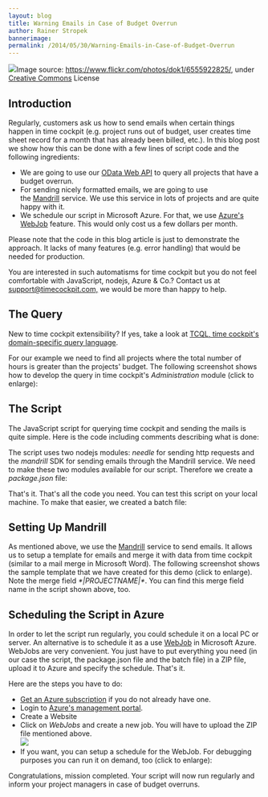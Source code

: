 ```yaml
---
layout: blog
title: Warning Emails in Case of Budget Overrun
author: Rainer Stropek
bannerimage: 
permalink: /2014/05/30/Warning-Emails-in-Case-of-Budget-Overrun
---
```


<div class="imageCaption" xmlns="http://www.w3.org/1999/xhtml">
  <img src="{{site.baseurl}}images/blog/2014/05/ProjectOverrunSample/ProjectOverrunTitle.jpg" />Image source: <a href="https://www.flickr.com/photos/angrylambie/3410110305/" target="_blank">https://www.flickr.com/photos/dok1/6555922825/</a>, under <a href="https://creativecommons.org/licenses/by/2.0/deed.de" target="_blank">Creative Commons</a> License</div><h2 xmlns="http://www.w3.org/1999/xhtml">Introduction</h2><p xmlns="http://www.w3.org/1999/xhtml">Regularly, customers ask us how to send emails when certain things happen in time cockpit (e.g. project runs out of budget, user creates time sheet record for a month that has already been billed, etc.). In this blog post we show how this can be done with a few lines of script code and the following <span lang="EN-US">ingredients</span>:</p><ul xmlns="http://www.w3.org/1999/xhtml">
  <li>We are going to use our <a href="http://www.timecockpit.com/blog/2014/04/27/Adding-Web-to-our-API" target="_blank">OData Web API</a> to query all projects that have a budget overrun.
</li>
  <li>For sending nicely formatted emails, we are going to use the <a href="http://mandrill.com/" target="_blank">Mandrill</a> service. We use this service in lots of projects and are quite happy with it.</li>
  <li>We schedule our script in Microsoft Azure. For that, we use <a href="http://azure.microsoft.com/en-us/documentation/articles/web-sites-create-web-jobs/" target="_blank">Azure's WebJob</a> feature. This would only cost us a few dollars per month.</li>
</ul><p xmlns="http://www.w3.org/1999/xhtml">Please note that the code in this blog article is just to demonstrate the approach. It lacks of many features (e.g. error handling) that would be needed for production.</p><p class="showcase" xmlns="http://www.w3.org/1999/xhtml">You are interested in such automatisms for time cockpit but you do not feel comfortable with JavaScript, nodejs, Azure &amp; Co.? Contact us at <a href="mailto:support@timecockpit.com,">support@timecockpit.com,</a> we would be more than happy to help.</p><h2 xmlns="http://www.w3.org/1999/xhtml">The Query</h2><p xmlns="http://www.w3.org/1999/xhtml">New to time cockpit extensibility? If yes, take a look at <a href="http://help.timecockpit.com/?topic=html/a7465f29-c739-4a14-bf5b-09821133dd9a.htm" target="_blank">TCQL, time cockpit's domain-specific query language</a>.</p><p xmlns="http://www.w3.org/1999/xhtml">For our example we need to find all projects where the total number of hours is greater than the projects' budget. The following screenshot shows how to develop the query in time cockpit's <em>Administration</em> module (click to enlarge):</p><f:function name="Composite.Media.ImageGallery.Slimbox2" xmlns:f="http://www.composite.net/ns/function/1.0">
  <f:param name="MediaImage" value="MediaArchive:44f8551b-b499-4b56-bc73-8192fecdc92f" xmlns:f="http://www.composite.net/ns/function/1.0" />
  <f:param name="ThumbnailMaxWidth" value="800" xmlns:f="http://www.composite.net/ns/function/1.0" />
  <f:param name="ThumbnailMaxHeight" value="800" xmlns:f="http://www.composite.net/ns/function/1.0" />
  <f:param name="ImageMaxWidth" value="1920" xmlns:f="http://www.composite.net/ns/function/1.0" />
  <f:param name="ImageMaxHeight" value="1280" xmlns:f="http://www.composite.net/ns/function/1.0" />
</f:function><h2 xmlns="http://www.w3.org/1999/xhtml">The Script</h2><p xmlns="http://www.w3.org/1999/xhtml">The JavaScript script for querying time cockpit and sending the mails is quite simple. Here is the code including comments describing what is done:</p><f:function name="Composite.Web.Html.SyntaxHighlighter" xmlns:f="http://www.composite.net/ns/function/1.0">
  <f:param name="SourceCode" value="// Get the necessary node modules (needle for http post, mandrill for emails)&#xA;var needle = require('needle');&#xA;var mandrill = require('mandrill-api/mandrill');&#xA;&#xA;// Query for finding all projects with budget overrun&#xA;var tcql = { &#xA;&#x9;&quot;query&quot;: &quot;From P In Project \&#xA;&#x9;&#x9;Where (From T In P.Timesheets Select New With { .TotalHours = Sum(T.DurationInHours) }) &gt; P.BudgetInHours \&#xA;&#x9;&#x9;Select New With { \&#xA;&#x9;&#x9;&#x9;P.Code, \&#xA;&#x9;&#x9;&#x9;P.Description, \&#xA;&#x9;&#x9;&#x9;P.BudgetInHours, \&#xA;&#x9;&#x9;&#x9;.TotalEffectiveHours = (From T In P.Timesheets Select New With { .TotalHours = Sum(T.DurationInHours) }) \&#xA;&#x9;&#x9;}&quot; };&#xA;var dataToSend = JSON.stringify(tcql);&#xA;&#xA;// Send query to time cockpit's OData Web API&#xA;needle.post(&#xA;&#x9;&quot;https://apipreview.timecockpit.com/select&quot;, &#xA;&#x9;dataToSend,&#xA;&#x9;{ &#xA;&#x9;&#x9;// Add your time cockpit user/password here&#xA;&#x9;&#x9;username: &quot;youruser@yourcompany.com&quot;, &#xA;&#x9;&#x9;password: &quot;Y0urP@ssw0rd&quot;,&#xA;&#x9;&#x9;auth: &quot;basic&quot;,&#xA;&#x9;&#x9;headers : {&#xA;&#x9;&#x9;&#x9;accept: &quot;application/json&quot;,&#xA;&#x9;&#x9;&#x9;&quot;Content-Type&quot;: &quot;application/json&quot;&#xA;&#x9;&#x9;}&#xA;&#x9;&#x9;&#xA;&#x9;},&#xA;&#x9;function(err, resp, body) {&#xA;&#x9;&#x9;// Create a mandrill client using mandrill's SDK&#xA;&#x9;&#x9;var mandrill_client = new mandrill.Mandrill('K4blHXQqhN3I6gZc0FHtpw');&#xA;&#x9;&#x9;&#xA;&#x9;&#x9;// The email content is driven by a template. Here we set up the&#xA;&#x9;&#x9;// merge fields used in the template.&#xA;&#x9;&#x9;var mergeVariables = [{&#xA;&#x9;&#x9;&#x9;&#x9;&quot;name&quot;: &quot;PROJECTNAME&quot;,&#xA;&#x9;&#x9;&#x9;&#x9;&quot;content&quot;: null // will be filled inside the following loop&#xA;&#x9;&#x9;&#x9;}];&#xA;&#x9;&#x9;var template_name = &quot;Project Overrun&quot;;&#xA;&#x9;&#x9;var message = {&#xA;&#x9;&#x9;&#x9;// In practice you might want to replace the recipient to e.g.&#xA;&#x9;&#x9;&#x9;// the project manager stored in time cockpit's database. For demo&#xA;&#x9;&#x9;&#x9;// purposes we use a static email address here.&#xA;&#x9;&#x9;&#x9;&quot;to&quot;: [{ &quot;email&quot;: &quot;rainer@timecockpit.com&quot; }],&#xA;&#x9;&#x9;&#x9;&quot;merge&quot;: true,&#xA;&#x9;&#x9;&#x9;&quot;global_merge_vars&quot;: mergeVariables&#xA;&#x9;&#x9;};&#xA;&#x9;&#x9;&#xA;&#x9;&#x9;// Loop over all projects with budget overrun&#xA;&#x9;&#x9;for(var counter = 0; counter &lt; body.value.length; counter++) {&#xA;&#x9;&#x9;&#x9;// Set merge field&#xA;&#x9;&#x9;&#x9;mergeVariables[0].content = body.value[counter].USR_Code;&#xA;&#xA;&#x9;&#x9;&#x9;// Print a status message&#xA;&#x9;&#x9;&#x9;console.log(&quot;Sending message concerning overrun in project &quot; + body.value[counter].USR_Code);&#xA;&#x9;&#xA;&#x9;&#x9;&#x9;// Send email using Mandrill&#xA;&#x9;&#x9;&#x9;mandrill_client.messages.sendTemplate({&#xA;&#x9;&#x9;&#x9;&#x9;&quot;template_name&quot;: template_name, &#xA;&#x9;&#x9;&#x9;&#x9;&quot;template_content&quot;: null, &#xA;&#x9;&#x9;&#x9;&#x9;&quot;message&quot;: message});&#xA;&#x9;&#x9;}&#xA;&#x9;});" xmlns:f="http://www.composite.net/ns/function/1.0" />
  <f:param name="CodeType" value="javascript" xmlns:f="http://www.composite.net/ns/function/1.0" />
</f:function><p xmlns="http://www.w3.org/1999/xhtml">The script uses two nodejs modules: <em>needle</em> for sending http requests and the <em>mandrill</em> SDK for sending emails through the Mandrill service. We need to make these two modules available for our script. Therefore we create a <em>package.json</em> file:</p><f:function name="Composite.Web.Html.SyntaxHighlighter" xmlns:f="http://www.composite.net/ns/function/1.0">
  <f:param name="SourceCode" value="{&#xA;  &quot;name&quot;: &quot;ProjectOverrunSample&quot;,&#xA;  &quot;version&quot;: &quot;0.1.0&quot;,&#xA;  &quot;dependencies&quot;: {&#xA;    &quot;mandrill-api&quot;: &quot;1.0.x&quot;,&#xA;&#x9;&quot;needle&quot;: &quot;0.7.x&quot;&#xA;  }&#xA;}" xmlns:f="http://www.composite.net/ns/function/1.0" />
  <f:param name="CodeType" value="javascript" xmlns:f="http://www.composite.net/ns/function/1.0" />
</f:function><p xmlns="http://www.w3.org/1999/xhtml">That's it. That's all the code you need. You can test this script on your local machine. To make that easier, we created a batch file:</p><f:function name="Composite.Web.Html.SyntaxHighlighter" xmlns:f="http://www.composite.net/ns/function/1.0">
  <f:param name="SourceCode" value="call npm install&#xA;call node SendEmail.js" xmlns:f="http://www.composite.net/ns/function/1.0" />
  <f:param name="CodeType" value="text" xmlns:f="http://www.composite.net/ns/function/1.0" />
</f:function><f:function name="Composite.Media.ImageGallery.Slimbox2" xmlns:f="http://www.composite.net/ns/function/1.0">
  <f:param name="MediaImage" value="MediaArchive:1b26ebe3-9bcd-4843-b3ce-df2291f6f291" xmlns:f="http://www.composite.net/ns/function/1.0" />
  <f:param name="ThumbnailMaxWidth" value="800" xmlns:f="http://www.composite.net/ns/function/1.0" />
  <f:param name="ImageMaxWidth" value="1920" xmlns:f="http://www.composite.net/ns/function/1.0" />
</f:function><h2 xmlns="http://www.w3.org/1999/xhtml">Setting Up Mandrill</h2><p xmlns="http://www.w3.org/1999/xhtml">As mentioned above, we use the <a href="http://mandrill.com/">Mandrill</a> service to send emails. It allows us to setup a template for emails and merge it with data from time cockpit (similar to a mail merge in Microsoft Word). The following screenshot shows the sample template that we have created for this demo (click to enlarge). Note the merge field <em>*|PROJECTNAME|*</em>. You can find this merge field name in the script shown above, too.</p><f:function name="Composite.Media.ImageGallery.Slimbox2" xmlns:f="http://www.composite.net/ns/function/1.0">
  <f:param name="MediaImage" value="MediaArchive:b906748b-2619-444f-a962-30604a20b2d8" xmlns:f="http://www.composite.net/ns/function/1.0" />
  <f:param name="ThumbnailMaxWidth" value="800" xmlns:f="http://www.composite.net/ns/function/1.0" />
  <f:param name="ImageMaxWidth" value="1920" xmlns:f="http://www.composite.net/ns/function/1.0" />
</f:function><h2 xmlns="http://www.w3.org/1999/xhtml">Scheduling the Script in Azure</h2><p xmlns="http://www.w3.org/1999/xhtml">In order to let the script run regularly, you could schedule it on a local PC or server. An alternative is to schedule it as a use <a href="http://azure.microsoft.com/en-us/documentation/articles/web-sites-create-web-jobs/" target="_blank">WebJob</a> in Microsoft Azure. WebJobs are very convenient. You just have to put everything you need (in our case the script, the package.json file and the batch file) in a ZIP file, upload it to Azure and specify the schedule. That's it.</p><p xmlns="http://www.w3.org/1999/xhtml">Here are the steps you have to do:</p><ul xmlns="http://www.w3.org/1999/xhtml">
  <li>
    <a href="http://azure.microsoft.com/en-us/pricing/free-trial/" target="_blank">Get an Azure subscription</a> if you do not already have one.</li>
  <li>Login to <a href="https://manage.windowsazure.com" target="_blank">Azure's management portal</a>.</li>
  <li>Create a Website
<br /><f:function name="Composite.Media.ImageGallery.Slimbox2" xmlns:f="http://www.composite.net/ns/function/1.0"><f:param name="MediaImage" value="MediaArchive:c8fae3cf-db1b-49f1-b215-c39aceb063c1" xmlns:f="http://www.composite.net/ns/function/1.0" /><f:param name="ThumbnailMaxWidth" value="800" xmlns:f="http://www.composite.net/ns/function/1.0" /><f:param name="ImageMaxWidth" value="1920" xmlns:f="http://www.composite.net/ns/function/1.0" /></f:function></li>
  <li>Click on <em>WebJobs</em> and create a new job. You will have to upload the ZIP file mentioned above.
<br /><img src="{{site.baseurl}}images/blog/2014/05/ProjectOverrunSample/CreateWebJob.png" /></li>
  <li>If you want, you can setup a schedule for the WebJob. For debugging purposes you can run it on demand, too (click to enlarge):
<br /><f:function name="Composite.Media.ImageGallery.Slimbox2" xmlns:f="http://www.composite.net/ns/function/1.0"><f:param name="MediaImage" value="MediaArchive:885ff480-2823-4225-bf77-ecdf5595d010" xmlns:f="http://www.composite.net/ns/function/1.0" /><f:param name="ThumbnailMaxWidth" value="800" xmlns:f="http://www.composite.net/ns/function/1.0" /><f:param name="ImageMaxWidth" value="1920" xmlns:f="http://www.composite.net/ns/function/1.0" /></f:function></li>
</ul><p xmlns="http://www.w3.org/1999/xhtml">Congratulations, mission completed. Your script will now run regularly and inform your project managers in case of budget overruns.</p>